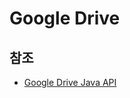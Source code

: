 # Google Drive

## 참조

- [Google Drive Java API](https://developers.google.com/drive/api/quickstart/java)
